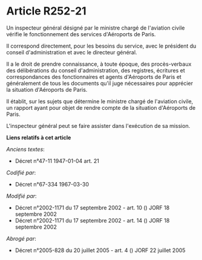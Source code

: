 # Article R252-21

Un inspecteur général désigné par le ministre chargé de l'aviation civile vérifie le fonctionnement des services d'Aéroports
de Paris.

Il correspond directement, pour les besoins du service, avec le président du conseil d'administration et avec le directeur
général.

Il a le droit de prendre connaissance, à toute époque, des procès-verbaux des délibérations du conseil d'administration, des
registres, écritures et correspondances des fonctionnaires et agents d'Aéroports de Paris et généralement de tous les
documents qu'il juge nécessaires pour apprécier la situation d'Aéroports de Paris.

Il établit, sur les sujets que détermine le ministre chargé de l'aviation civile, un rapport ayant pour objet de rendre
compte de la situation d'Aéroports de Paris.

L'inspecteur général peut se faire assister dans l'exécution de sa mission.

**Liens relatifs à cet article**

_Anciens textes_:

  - Décret n°47-11 1947-01-04 art. 21

_Codifié par_:

  - Décret n°67-334 1967-03-30

_Modifié par_:

  - Décret n°2002-1171 du 17 septembre 2002 - art. 10 () JORF 18 septembre 2002
  - Décret n°2002-1171 du 17 septembre 2002 - art. 14 () JORF 18 septembre 2002

_Abrogé par_:

  - Décret n°2005-828 du 20 juillet 2005 - art. 4 () JORF 22 juillet 2005

